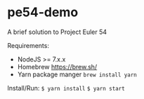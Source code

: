# pe54-demo

A brief solution to Project Euler 54

Requirements:
- NodeJS >= 7.x.x
- Homebrew https://brew.sh/
- Yarn package manger `brew install yarn`

Install/Run:
`$ yarn install`
`$ yarn start`
